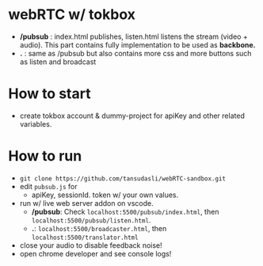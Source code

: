 # webRTC w/ tokbox

- **/pubsub** : index.html publishes, listen.html listens the stream (video + audio). This part contains fully implementation to be used as **backbone.**
- **.** : same as /pubsub but also contains more css and more buttons such as listen and broadcast

# How to start

- create tokbox account & dummy-project for apiKey and other related variables.

# How to run

- `git clone https://github.com/tansudasli/webRTC-sandbox.git`
- edit `pubsub.js` for
    - apiKey, sessionId. token w/ your own values.
- run w/ live web server addon on vscode. 
    - **/pubsub**: Check `localhost:5500/pubsub/index.html`, then `localhost:5500/pubsub/listen.html`.
    - **.**: `localhost:5500/broadcaster.html`, then `localhost:5500/translator.html`
- close your audio to disable feedback noise!
- open chrome developer and see console logs!